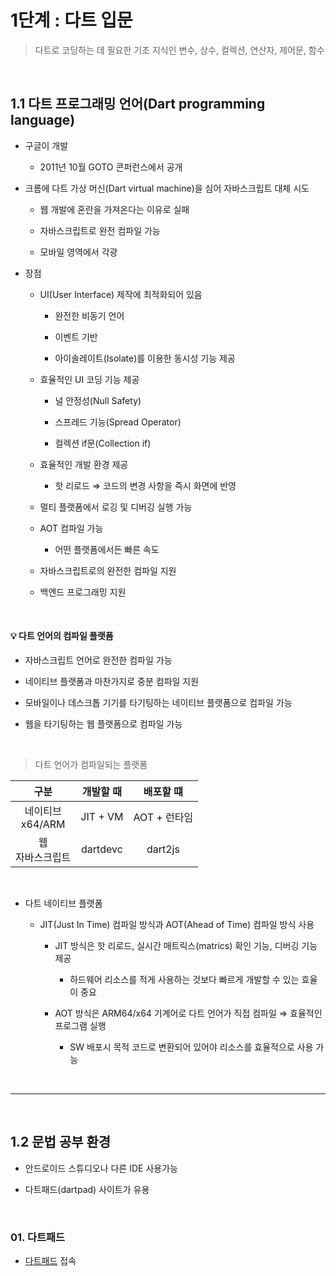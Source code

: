 # 1단계 : 다트 입문
> 다트로 코딩하는 데 필요한 기초 지식인 변수, 상수, 컬렉션, 연산자, 제어문, 함수 

<br>

1.1 다트 프로그래밍 언어(Dart programming language)
---
- 구글이 개발

  - 2011년 10월 GOTO 콘퍼런스에서 공개
 
- 크롬에 다트 가상 머신(Dart virtual machine)을 심어 자바스크립트 대체 시도

  - 웹 개발에 혼란을 가져온다는 이유로 실패
 
  - 자바스크립트로 완전 컴파일 가능
 
  - 모바일 영역에서 각광
 
- 장점

  - UI(User Interface) 제작에 최적화되어 있음
 
    - 완전한 비동기 언어
   
    - 이벤트 기반
   
    - 아이솔레이트(Isolate)를 이용한 동시성 기능 제공
   
  - 효율적인 UI 코딩 기능 제공
  
    - 널 안정성(Null Safety)
   
    - 스프레드 기능(Spread Operator)
   
    - 컬렉션 if문(Collection if)
   
  - 효율적인 개발 환경 제공
 
    - 핫 리로드 ⇒ 코드의 변경 사항을 즉시 화면에 반영
   
  - 멀티 플랫폼에서 로깅 및 디버깅 실행 가능
 
  - AOT 컴파일 가능
 
    - 어떤 플랫폼에서든 빠른 속도
   
  - 자바스크립트로의 완전한 컴파일 지원
 
  - 백엔드 프로그래밍 지원

<br>

#### 💡 다트 언어의 컴파일 플랫폼
- 자바스크립트 언어로 완전한 컴파일 가능

- 네이티브 플랫폼과 마찬가지로 중분 컴파일 지원

- 모바일이나 데스크톱 기기를 타기팅하는 네이티브 플랫폼으로 컴파일 가능

- 웹을 타기팅하는 웹 플랫폼으로 컴파일 가능

<br>

> 다트 언어가 컴파일되는 플랫폼

|구분|개발할 때|배포할 떄|
|:-:|:-:|:-:|
|네이티브<br>x64/ARM|JIT + VM|AOT + 런타임|
|웹<br>자바스크립트|dartdevc|dart2js|

<br>

- 다트 네이티브 플랫폼

  - JIT(Just In Time) 컴파일 방식과 AOT(Ahead of Time) 컴파일 방식 사용
 
    - JIT 방식은 핫 리로드, 실시간 매트릭스(matrics) 확인 기능, 디버깅 기능 제공
   
      - 하드웨어 리소스를 적게 사용하는 것보다 빠르게 개발할 수 있는 효율이 중요
     
    - AOT 방식은 ARM64/x64 기계어로 다트 언어가 직접 컴파일 ⇒ 효율적인 프로그램 실행
   
      - SW 배포시 목적 코드로 변환되어 있어야 리소스를 효율적으로 사용 가능

<br>

---

<br>

1.2 문법 공부 환경
---
- 안드로이드 스튜디오나 다른 IDE 사용가능

- 다트패드(dartpad) 사이트가 유용

<br>

### 01. 다트패드
- [다트패드](https://dartpad.dev) 접속




 
